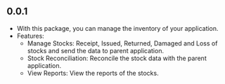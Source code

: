 ## 0.0.1

* With this package, you can manage the inventory of your application.
* Features:
  - Manage Stocks: Receipt, Issued, Returned, Damaged and Loss of stocks and send the data to parent application.
  - Stock Reconciliation: Reconcile the stock data with the parent application.
  - View Reports: View the reports of the stocks.
